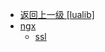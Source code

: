 - [返回上一级 [lualib]](page/服务部署/Nginx/模板/nginx-1.24.0/Openresty/openresty-1.21.4.3-win64/lualib/)
- [ngx](page/服务部署/Nginx/模板/nginx-1.24.0/Openresty/openresty-1.21.4.3-win64/lualib/ngx/)
  - [ssl](page/服务部署/Nginx/模板/nginx-1.24.0/Openresty/openresty-1.21.4.3-win64/lualib/ngx/ssl/)
